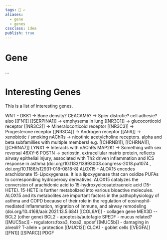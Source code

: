 ```yaml
---
tags: 🏡 ✍️
aliases: 
  - gene
  - genes
cssclass: idea
publish: true
---
```

# Gene
...

# Interesting Genes
This is a list of interesting genes.

WNT - DKK1 -> Bone density?
CEACAM5? -> Spier distrofie? cell adhesie? also [[FN1]]
[[SERPINA1]] -> emphysema in lung
[[NR3C1]] -> glucocorticoid receptor
[[NR3C2]] -> Mineralocorticoid receptor
[[NR3C3]] -> Progesterone receptor
[[NR3C4]] -> Androgen receptor
[[AhR]] -> xenobiotic / smoking
nAChRs -> nicotinic acetylcholine receptors. alpha and beta subfamillies with multiple members! e.g. [[CHRNB1]], [[CHRNA1]], [[CHRNA7]]
LYNX1 -> Interacts with nAChRs
MAP2K1 -> Something with sex reversal 46XY-6
POSTN -> periostin, extracellular matrix protein, reflects airway epithelial injury, associated with Th2 driven inflammation and ICS response in asthma (doi.org/10.1183/13993003.congress-2018.pa1074 , doi.org/10.1186/s12931-018-0818-8)
ALOX15 - ALOX15 encodes arachidonate 15-Lipoxygenase. It is a lipoxygenase that can oxidize PUFAs to corresponding hydroperoxy derivatives. ALOX15 catalyzes the conversion of arachidonic acid to 15-hydroxyeicosatetraenoic acid (15-HETE). 15-HETE is further metabolized into various bioactive molecules. ALOX15 and its metabolites are important factors in the pathophysiology of asthma and COPD because of their role in the regulation of eosinophil-mediated inflammation, migration of immune, and airway remodeling (doi.org/10.4168/aair.2021.13.5.684)
[[COL6A1]] - collagen gene
MEX3D -- BCL2 (other gene)
BCL2 - apoptosis/autofagie
SPEDF - mucus related?
[[MUC5ac]] - regulators:foxa3, foxa2, spdef
[[MUC5b]] - damaging in alveoli? T-allele + protection
[[MUC12]]
CLCA1 - goblet cells
[[VEGFA]]
[[FN1]]
[[SPARC]]
PDGF
